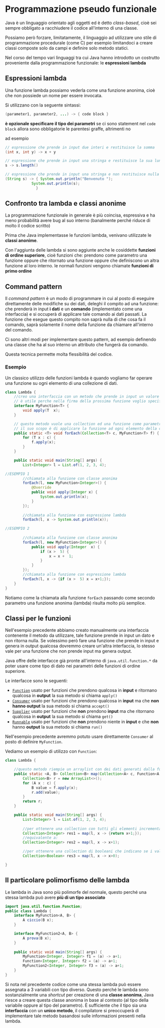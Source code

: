 ﻿# Programmazione pseudo funzionale

Java è un linguaggio orientato agli oggetti ed è detto *class-based*, cioè sei sempre obbligato a racchiudere il codice all'interno di una classe.

Possiamo però forzare, limitatamente, il linguaggio ad utilizzare uno stile di programmazione procedurale (come C) per esempio limitandoci a creare classi composte solo da campi e definire solo metodo statici.

Nel corso del tempo vari linguaggi tra cui Java hanno introdotto un costrutto proveniente dalla programmazione funzionale: le **espressioni lambda**

## Espressioni lambda

Una funzione lambda possiamo vederla come una funzione anonima, cioè che non possiede un nome per essere invocata.

Si utilizzano con la seguente sintassi:

```java
(parameter1, parameter2, ...) -> { code block }
```

**è opzionale specificare il tipo dei parametri**
se ci sono statement nel `code block` allora sono obbligatorie le parentesi graffe, altrimenti no

ad esempio

```java
// espressione che prende in input due interi e restituisce la somma
(int x, int y) -> x + y

// espressione che prende in input una stringa e restituisce la sua lunghezza
s -> s.length()

// espressione che prende in input una stringa e non restituisce nulla
(String s) -> { System.out.println("Benvenuto ");
			System.out.println(s);
			  }
```

## Confronto tra lambda e classi anonime

La programmazione funzionale in generale è più coincisa, espressiva e ha meno probabilità avere bug al suo interno (banalmente perché riduce di molto il codice scritto)

Prima che Java implementasse le funzioni lambda, venivano utilizzate le **classi anonime**.

Con l'aggiunta delle lambda si sono aggiunte anche le cosiddette **funzioni di ordine superiore**, cioè funzioni che: prendono come parametro una funzione oppure che ritornato una funzione oppure che definiscono un altra funzione al loro interno.
le normali funzioni vengono chiamate **funzioni di primo ordine**

## Command pattern

Il *command pattern* è un modo di programmare in cui al posto di eseguire direttamente delle modifiche su dei dati, deleghi il compito ad una funzione: che prenderà in input **i dati** e un **comando** (implementato come una interfaccia) e si occuperà di applicare tale comando ai dati passati.
La funzione che esegue questo compito non saprà nulla di che cosa fa il comando, saprà solamente il nome della funzione da chiamare all'interno del comando.

Ci sono altri modi per implementare questo pattern, ad esempio definendo una classe che ha al suo interno un attributo che fungerà da comando.

Questa tecnica permette molta flessibilità del codice.

### Esempio

Un classico utilizzo delle funzioni lambda è quando vogliamo far operare una funzione su ogni elemento di una collezione di dati.

```java
class Lambda {
	//creo una interfaccia con un metodo che prende in input un valore e non ritorna nulla.
	// è utile perche nella firma della prossima funzione voglio specificare che voglio una funzione come input
	interface MyFunction<T> {
		void apply(T  x);
	}

	// questo metodo vuole una collection ed una funzione come parametri.
	// il suo scopo è di applicare la funzione ad ogni elemento della collezione
	public static <T> void forEach(Collection<T> c, MyFunction<T> f) {
		for (T x : c) {
			f.apply(x);
		}
	}

	public static void main(String[] args) {
		List<Integer> l = List.of(1, 2, 3, 4);

//ESEMPIO 1
		//chiamata alla funzione con classe anonima
		forEach(l, new MyFunction<Integer>() {
			@Override
			public void apply(Integer x) {
				System.out.println(x);
			}
		});
		
		//chiamata alla funzione con espressione lambda
		forEach(l, x -> System.out.println(x));

//ESEMPIO 2
	
		//chiamata alla funzione con classe anonima
		forEach(l, new MyFunction<Integer>() {
			public void apply(Integer  x) {
				if (x >  5) {
					x = x +  1;
				}
			}
		});
		//chiamata alla funzione con espressione lambda
		forEach(l, x -> {if (x >  5) x = x+1;});
	}
}
```

Notiamo come la chiamata alla funzione `forEach` passando come secondo parametro una funzione anonima (lambda) risulta molto più semplice.

## Classi per le funzioni

Nell'esempio precedente abbiamo creato manualmente una interfaccia contenente il metodo da utilizzare, tale funzione prende in input un dato e non ritorna nulla.
Se volessimo però fare una funzione che prende in input e genera in output qualcosa dovremmo creare un'altra interfaccia, lo stesso vale per una funzione che non prende input ma genera output.

Java offre delle interfacce già pronte all'interno di `java.util.function.*` da poter usare come tipo di dato nei parametri delle funzioni di ordine superiore.

Le interfacce sono le seguenti:

- [`Function`](https://docs.oracle.com/en/java/javase/16/docs/api/java.base/java/util/function/Function.html) usato per funzioni che prendono qualcosa in **input** e ritornano qualcosa in **output**
la sua metodo si chiama `apply()`
- [`Consumer`](https://docs.oracle.com/en/java/javase/16/docs/api/java.base/java/util/function/Consumer.html) usato per funzioni che prendono qualcosa in **input** ma che **non hanno output**
la sua metodo si chiama `accept()`
- [`Supplier`](https://docs.oracle.com/en/java/javase/16/docs/api/java.base/java/util/function/Supplier.html) usato per funzioni che **non** prendono **input** ma che ritornano qualcosa in **output**
la sua metodo si chiama `get()`
- [`Runnable`](https://docs.oracle.com/en/java/javase/16/docs/api/java.base/java/lang/Runnable.html) usato per funzioni che **non** prendono niente in **input** e che **non** hanno **output** 
la sua metodo si chiama `run()` 

Nell'esempio precedente avremmo potuto usare direttamente `Consumer` al posto di definire `MyFunction`.

Vediamo un esempio di utilizzo con `Function`:

```java
class Lambda {

	//questo metodo riempie un arraylist con dei dati generati dalla funzione 'f' chiamata su ogni elemento della collection 'c'
	public static <A, B> Collection<B> map(Collection<A> c, Function<A, B> f) {
		Collection<B> r = new ArrayList<>();
		for (A x : c) {
			B value = f.apply(x);
			r.add(value);
		}
		return r;
	}

	public static void main(String[] args) {
		List<Integer> l = List.of(1, 2, 3, 4);
	
		//per ottenere una collection con tutti gli elementi incrementati di 1
		Collection<Integer> res1 = map(l, x -> {return x+1;});
		//equivalente a:
		Collection<Integer> res2 = map(l, x -> x+1);

		//per ottenere una collection di booleani che indicano se i valori sono positivi
		Collection<Boolean> res3 = map(l, x -> x>0);

}
```

## Il particolare polimorfismo delle lambda

Le lambda in Java sono più polimorfe del normale, questo perché una stessa lambda può avere **più di un tipo associato**

```java
import java.util.function.Function;
public class Lambda {
	interface MyFunction<A, B> {
		A ciccio(B x);
	}

	interface MyFunction2<A, B> {
		A prova(B x);
	}
	
	public static void main(String[] args) {
		MyFunction<Integer, Integer> f1 = (a) -> a+1;
		Function<Integer, Integer> f2 = (a) -> a+1;
		MyFunction2<Integer, Integer> f3 = (a) -> a+1;
	}
}
```

Si nota nel precedente codice come una stessa lambda può essere assegnata a 3 variabili con tipo diverso.
Questo perché le lambda sono sostanzialmente una *shortcut* per creazione di una **classe anonima**, Java riesce a creare questa classe anonima in base al contesto (al tipo della variabile oppure al tipo del parametro).
È sufficiente che il tipo sia una **interfaccia** con un **unico metodo**, il compilatore si preoccuperà di implementare tale metodo basandosi sulle informazioni presenti nella lambda.
